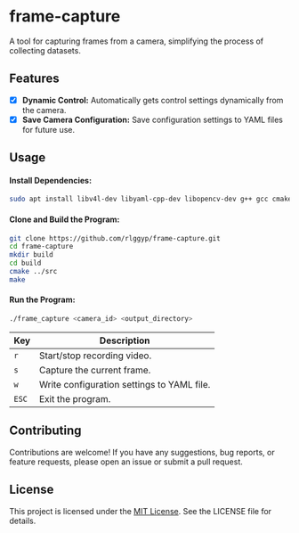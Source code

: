 # frame-capture

A tool for capturing frames from a camera, simplifying the process of collecting datasets.

## Features
- [x] **Dynamic Control:** Automatically gets control settings dynamically from the camera.
- [x] **Save Camera Configuration:** Save configuration settings to YAML files for future use.

## Usage
#### Install Dependencies:
```bash
sudo apt install libv4l-dev libyaml-cpp-dev libopencv-dev g++ gcc cmake make
```

#### Clone and Build the Program:
```bash
git clone https://github.com/rlggyp/frame-capture.git
cd frame-capture
mkdir build
cd build
cmake ../src
make
```

#### Run the Program:
```bash
./frame_capture <camera_id> <output_directory>
```

<div align="center">

| Key  | Description                                      |
|------|--------------------------------------------------|
| `r`  | Start/stop recording video.                      |
| `s`  | Capture the current frame.                       |
| `w`  | Write configuration settings to YAML file.       |
| `ESC`| Exit the program.                                |

</div>

## Contributing
Contributions are welcome! If you have any suggestions, bug reports, or feature requests, please open an issue or submit a pull request.

## License
This project is licensed under the [MIT License](LICENSE). See the LICENSE file for details.